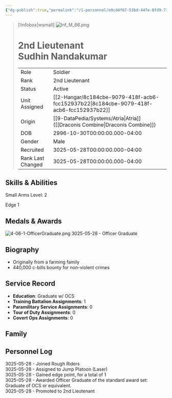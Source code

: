 ```yaml
---
{"dg-publish":true,"permalink":"/1-personnel/e9cd4f67-53bd-447e-8fd9-7131bc81b047/"}
---
```



> [!infobox|wsmall]
> ![Inf_M_66.png](/img/user/z_Assets/People/Male/Soldier/Inf_M_66.png)
> # 2nd Lieutenant<br>Sudhin  Nandakumar
> | | |
> | - | - |
> | Role | Soldier |
> | Rank | 2nd Lieutenant |
> | Status | Active |
> | Unit Assigned | [[2-Hangar/8c184cbe-9079-418f-acb6-fcc152937b22\|8c184cbe-9079-418f-acb6-fcc152937b22]]
> | Origin | [[9-DataPedia/Systems/Atria\|Atria]]<br>([[Draconis Combine\|Draconis Combine]]) |
> | DOB | 2996-10-30T00:00:00.000-04:00 |
> | Gender | Male |
> | Recruited | 3025-05-28T00:00:00.000-04:00 |
> | Rank Last Changed | 3025-05-28T00:00:00.000-04:00 |

## Skills & Abilities
Small Arms Level: 2

Edge 1

## Medals & Awards

![4-06-1-OfficerGraduate.png](/img/user/z_Assets/Awards/ribbons/4-06-1-OfficerGraduate.png) 3025-05-28 - Officer Graduate

## Biography
- Originally from a farming family
- 440,000 c-bills bounty for non-violent crimes

## Service Record
- **Education**: Graduate w/ OCS
- **Training Battalion Assignments**: 1
- **Paramilitary Service Assignments**: 0
- **Tour of Duty Assignments**: 0
- **Covert Ops Assignments**: 0

## Family



## Personnel Log
3025-05-28 - Joined Rough Riders<br>3025-05-28 - Assigned to Jump Platoon (Laser)<br>3025-05-28 - Gained edge point, for a total of 1<br>3025-05-28 - Awarded Officer Graduate of the standard award set: Graduate of OCS or equivalent.<br>3025-05-28 - Promoted to 2nd Lieutenant<br>
